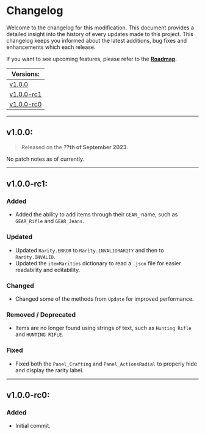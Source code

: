 # Changelog

Welcome to the changelog for this modification. This document provides a detailed insight into the history of every updates made to this project. This changelog keeps you informed about the latest additions, bug fixes and enhancements which each release.

If you want to see upcoming features, please refer to the [**Roadmap**]().

| Versions: |
| - |
| [v1.0.0](#v100) |
| [v1.0.0-rc1](#v100-rc1) |
| [v1.0.0-rc0](#v100-rc0) |

---

## v1.0.0:

> Released on the **??th of September 2023**.

No patch notes as of currently.

---

## v1.0.0-rc1:

### Added
- Added the ability to add items through their `GEAR_` name, such as `GEAR_Rifle` and `GEAR_Jeans`.

### Updated
- Updated `Rarity.ERROR` to `Rarity.INVALIDRARITY` and then to `Rarity.INVALID`.
- Updated the `itemRarities` dictionary to read a `.json` file for easier readability and editability.

### Changed
- Changed some of the methods from `Update` for improved performance.

### Removed / Deprecated
- Items are no longer found using strings of text, such as `Hunting Rifle` and `HUNTING RIFLE`.

### Fixed
- Fixed both the `Panel_Crafting` and `Panel_ActionsRadial` to properly hide and display the rarity label.

---

## v1.0.0-rc0:

### Added
- Initial commit.
